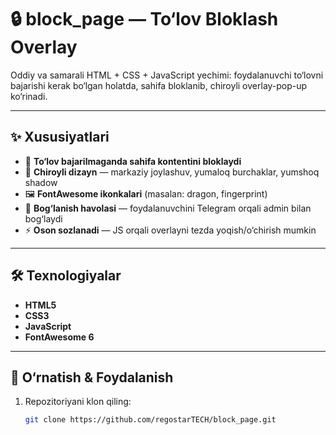 # 🔒 block_page — To‘lov Bloklash Overlay

Oddiy va samarali HTML + CSS + JavaScript yechimi: foydalanuvchi to‘lovni bajarishi kerak bo‘lgan holatda, sahifa bloklanib, chiroyli overlay-pop-up ko‘rinadi.

---

## ✨ Xususiyatlari

- 🛑 **To‘lov bajarilmaganda sahifa kontentini bloklaydi**
- 🎨 **Chiroyli dizayn** — markaziy joylashuv, yumaloq burchaklar, yumshoq shadow
- 🖼 **FontAwesome ikonkalari** (masalan: dragon, fingerprint)
- 🔗 **Bog‘lanish havolasi** — foydalanuvchini Telegram orqali admin bilan bog‘laydi
- ⚡ **Oson sozlanadi** — JS orqali overlayni tezda yoqish/o‘chirish mumkin

---

## 🛠 Texnologiyalar

- **HTML5**  
- **CSS3**  
- **JavaScript**  
- **FontAwesome 6**

---

## 🚀 O‘rnatish & Foydalanish

1. Repozitoriyani klon qiling:
   ```bash
   git clone https://github.com/regostarTECH/block_page.git
